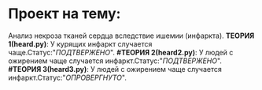 # Проект на тему:
Анализ некроза тканей сердца вследствие ишемии (инфаркта).
__ТЕОРИЯ 1(heard.py)__:
У курящих инфаркт случается чаще.Статус:"*ПОДТВЕРЖЕНО*".
__#ТЕОРИЯ 2(heard2.py)__:
У людей с ожирением чаще случается инфаркт.Статус:"*ПОДТВЕРЖЕНО*".
__#ТЕОРИЯ 3(heard3.py)__:
У людей с ожирением чаще случается инфаркт.Статус:"*ОПРОВЕРГНУТО*".
